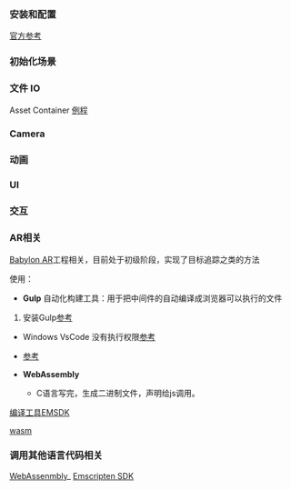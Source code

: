 ### 安装和配置
[官方参考](https://doc.babylonjs.com/divingDeeper/developWithBjs/howToStart#webserver)

### 初始化场景

### 文件 IO
Asset Container
[例程](https://doc.babylonjs.com/divingDeeper/importers/assetContainers#duplicating-the-models)


### Camera


### 动画

### UI

### 交互

### AR相关
[Babylon AR](https://babylonjs.medium.com/babylon-ar-7823ab4a80c1)工程相关，目前处于初级阶段，实现了目标追踪之类的方法

使用：
- **Gulp** 自动化构建工具：用于把中间件的自动编译成浏览器可以执行的文件

1. 安装Gulp[参考](https://www.gulpjs.com.cn/docs/getting-started/quick-start/)
  - Windows VsCode 没有执行权限[参考](https://blog.csdn.net/weixin_37493499/article/details/108930327)
  - [参考](http://codesohigh.com/subject/gulp/gulp.html#%E4%B8%80%E3%80%81gulp)

- **WebAssembly** 
  - C语言写完，生成二进制文件，声明给js调用。

[编译工具EMSDK](https://emcc.zcopy.site/docs/tools_reference/emsdk/)

[wasm](https://www.wasm.com.cn/)


### 调用其他语言代码相关
[WebAssenmbly](https://www.wasm.com.cn/)_
[Emscripten SDK](https://github.com/emscripten-core/emsdk)




